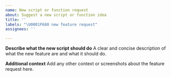 ```yaml
---
name: New script or function request
about: Suggest a new script or function idea
title: ''
labels: "\U0001F680 new feature request"
assignees: ''

---
```


**Describe what the new script should do**
A clear and concise description of what the new feature are and what it should do.

**Additional context**
Add any other context or screenshots about the feature request here.

